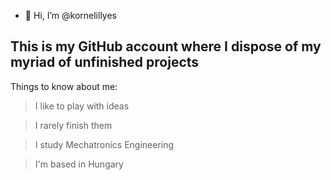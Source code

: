 - 👋 Hi, I’m @kornelillyes
## This is my GitHub account where I dispose of my myriad of unfinished projects ##
Things to know about me:
  > I like to play with ideas

  > I rarely finish them

  > I study Mechatronics Engineering

  > I'm based in Hungary
<!---
kornelillyes/kornelillyes is a ✨ special ✨ repository because its `README.md` (this file) appears on your GitHub profile.
You can click the Preview link to take a look at your changes.
--->
